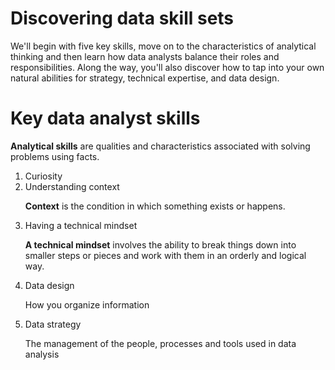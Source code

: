 <H1>Discovering data skill sets</H1>

<p1> We'll begin with five key skills, move on to the characteristics of analytical thinking and then learn how data analysts balance their roles and responsibilities. Along the way, you'll also discover how to tap into your own natural abilities for strategy, technical expertise, and data design.</p1>


<h1>Key data analyst skills</h1>

<p><b>Analytical skills</b> are qualities and characteristics associated with solving problems using facts. </p>

<ol>
  <li>Curiosity</li>
  <li>Understanding context</li>
  <p><b>Context</b> is the condition in which something exists or happens. </p>
  <li>Having a technical mindset</li>
  <p><b>A technical mindset</b>  involves the ability to break things down into smaller steps or pieces and work with them in an orderly and logical way.</p>
  <li>Data design</li>
  <p>How you organize information</p>
  <li>Data strategy</li>
  <p>The management of the people, processes and tools used in data analysis</p>
</ol>







